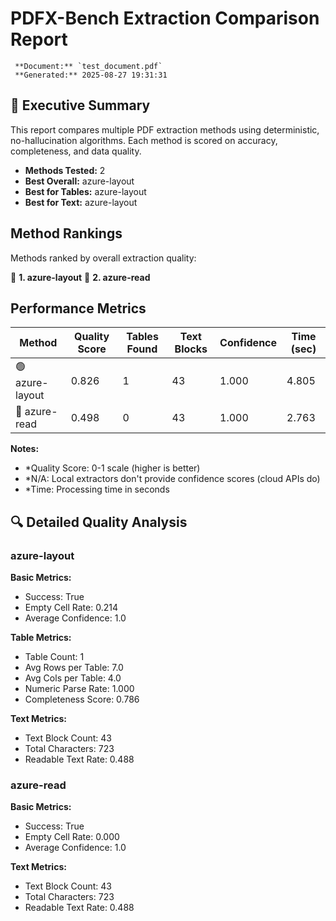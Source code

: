 # PDFX-Bench Extraction Comparison Report

     **Document:** `test_document.pdf`
     **Generated:** 2025-08-27 19:31:31

## 🎯 Executive Summary

This report compares multiple PDF extraction methods using deterministic, no-hallucination algorithms. Each method is scored on accuracy, completeness, and data quality.

- **Methods Tested:** 2
- **Best Overall:** azure-layout
- **Best for Tables:** azure-layout
- **Best for Text:** azure-layout

##  Method Rankings

Methods ranked by overall extraction quality:

🥇 **1. azure-layout**
🥈 **2. azure-read**

##  Performance Metrics

| Method | Quality Score | Tables Found | Text Blocks | Confidence | Time (sec) |
|--------|---------------|--------------|-------------|------------|------------|
| 🟢 azure-layout | 0.826 | 1 | 43 | 1.000 | 4.805 |
| 🔴 azure-read | 0.498 | 0 | 43 | 1.000 | 2.763 |

**Notes:**
- *Quality Score: 0-1 scale (higher is better)
- *N/A: Local extractors don't provide confidence scores (cloud APIs do)
- *Time: Processing time in seconds

## 🔍 Detailed Quality Analysis

### azure-layout

**Basic Metrics:**
- Success: True
- Empty Cell Rate: 0.214
- Average Confidence: 1.0

**Table Metrics:**
- Table Count: 1
- Avg Rows per Table: 7.0
- Avg Cols per Table: 4.0
- Numeric Parse Rate: 1.000
- Completeness Score: 0.786

**Text Metrics:**
- Text Block Count: 43
- Total Characters: 723
- Readable Text Rate: 0.488

### azure-read

**Basic Metrics:**
- Success: True
- Empty Cell Rate: 0.000
- Average Confidence: 1.0

**Text Metrics:**
- Text Block Count: 43
- Total Characters: 723
- Readable Text Rate: 0.488

